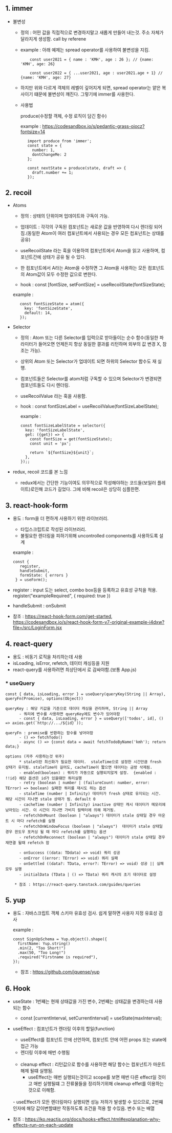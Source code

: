 ## 1. immer

* 불변성

    - 정의 : 어떤 값을 직접적으로 변경하지말고 새롭게 만들어 내는것. 주소 자체가 달라지게 생성함. call by referene
        
    - example : 아래 예제는 spread operator를 사용하여 불변성을 지킴.
        
              const user2021 = { name : 'KMH', age : 26 }; // {name: 'KMH', age: 26}
            
              const user2022 = { ...user2021, age : user2021.age + 1} // {name: 'KMH', age: 27}

    - 하지만 위와 다르게 객체의 레벨이 깊어지게 되면, spread operator는 얕은 복사이기 떄문에 불변성이 꺠진다. 그렇기에 immer를 사용한다.

     * 사용법 
     
          produce(수정할 객체, 수정 로직이 담긴 함수)
       
          example : https://codesandbox.io/s/pedantic-grass-ojocz?fontsize=14
          
              import produce from 'immer';
              const state = {
                number: 1,
                dontChangeMe: 2
              };

              const nextState = produce(state, draft => {
                draft.number += 1;
              });
    

## 2. recoil

   * Atoms
     
       - 정의 : 상태의 단위이며 업데이트와 구독이 가능.
         
       - 업데이트 : 각각의 구독된 컴포넌트는 새로운 값을 반영하여 다시 렌더링 되어짐.(동일한 Atom이 여러 컴포넌트에서 사용되는 경우 모든 컴포넌트는 상태를 공유)
             
       -  useRecoilState 라는 훅을 이용하여 컴포넌트에서 Atom을 읽고 사용하며, 컴포넌트간에 상태가 공유 될 수 있다.
             
       -  한 컴포넌트에서 A라는 Atom을 수정하면 그 Atom을 사용하는 모든 컴포넌트의 Atom값이 모두 수정한 값으로 변한다.
             
       - hook : const [fontSize, setFontSize] = useRecoilState(fontSizeState);
           
       example :    
       
            const fontSizeState = atom({
              key: 'fontSizeState',
              default: 14,
            });

   * Selector
     
       - 정의 : Atom 또는 다른 Selector를 입력으로 받아들이는 순수 함수(동일한 파라미터가 들어오면 언제든지 항상 동일한 결과를 리턴하며 외부의 값 변경 X, 참조는 가능).
       
       - 상위의 Atom 또는 Selector가 업데이트 되면 하위의 Selector 함수도 재 실행.
             
       - 컴포넌트들은 Selector를 atom처럼 구독할 수 있으며 Selector가 변경되면 컴포넌트들도 다시 렌더링.
             
       - useRecoilValue 라는 훅을 사용함.
             
       - hook : const fontSizeLabel = useRecoilValue(fontSizeLabelState);
            
         example : 
         
             const fontSizeLabelState = selector({
               key: 'fontSizeLabelState',
               get: ({get}) => {
                 const fontSize = get(fontSizeState);
                 const unit = 'px';
             
                 return `${fontSize}${unit}`;
               },
             });;

   * redux, recoil 코드를 본 느낌
      - redux에서는 간단한 기능이여도 의무적으로 작성해야하는 코드들(보일러 플레이트)로인해 코드가 길었다. 그에 비해 recoil은 상당히 심플한편.

## 3. react-hook-form

  - 용도 : form을 더 편하게 사용하기 위한 라이브러리.
       - 타입스크립트로 작성된 라이브러리.
       - 불필요한 렌더링을 피하기위해 uncontrolled components를 사용하도록 설계
       
    example : 
    
        const {
           register,
           handleSubmit,
           formState: { errors }
         } = useForm();         
  - register : input 도는  select, combo box등을 등록하고 유효성 규칙을 적용. register("exampleRequired", { required: true })
  - handleSubmit : onSubmit
    
  - 참조 : https://react-hook-form.com/get-started, https://codesandbox.io/s/react-hook-form-v7-original-example-i4dxw?file=/src/LoginForm.jsx


## 4. react-query

  - 용도 : 비동기 로직을 처리하는데 사용
  - isLoading, isError, refetch, 데이터 캐싱등을 지원
  - react-query를 사용하려면 최상단에서 <QueryClientProvider client={queryClient}>로 감싸야함.(보통 App.js)
 
  ### * useQuery
    
    const { data, isLoading, error } = useQuery(queryKey(String || Array), queryFn(Promise), options(Object))

    queryKey : 해당 키값을 기준으로 데이터 캐싱을 관리하며, String || Array 
          - 쿼리에 변수를 사용하면 queryKey에도 변수가 있어야함
          - const { data, isLoading, error } = useQuery(['todos', id], () => axios.get(`http://.../${id}`));

    queryFn : promise를 반환하는 함수를 넣어야함
          - () => fetchTodo()
          - async () => {const data = await fetchTodoByName('kmh'); return data;}
  
    options (자주 사용하는것 위주)
          * stale이란 최신화가 필요한 데이터.  staleTime으로 설정한 시간만큼 fresh 상태가 유지됨. staleTime이 길어도, cacheTime이 짧으면 데이터는 금방 삭제됨.
          - enabled(boolean) : 쿼리가 자동으로 실행되지않게 설정.  {enabled : !!id} 해당 옵션은 id가 있을떄만 쿼리실행
          - retry (boolean | number | (failureCount: number, error: TError) => boolean) 실패한 쿼리를 재시도 하는 옵션
          - staleTime (number | Infinity) 데이터가 fresh 상태로 유지되는 시간.  해당 시간이 지나면 stale 상태가 됨. default 0
          - cacheTime (number | Infinity) inactive 상태인 캐시 데이터가 메모리에 남아있는 시간. 이 시간이 지나면 가비지 컬렉터에 의해 제거됨.
          - refetchOnMount (boolean | "always") 데이터가 stale 상태일 경우 마운트 시 마다 refetch를 실행
          - refetchOnWindowFocus (boolean | "always")  데이터가 stale 상태일 경우 윈도우 포커싱 될 때 마다 refetch를 실행하는 옵션
          - refetchOnReconnect (boolean | "always") 데이터가 stale 상태일 경우  재연결 될때 refetch 함

          - onSuccess ((data: TDdata) => void) 쿼리 성공
          - onError ((error: TError) => void) 쿼리 실패
          - onSettled ((data?: TData, error?: TError) => void) 성공 || 실패 모두 실행
          - initialData (TData | () => TData) 쿼리 캐시의 초기 데이터로 설정
         
        * 참조 : https://react-query.tanstack.com/guides/queries

## 5. yup
    
  - 용도 : 자바스크립트 객체 스키마 유효성 검사. 쉽게 말하면 사용자 지정 유효성 검사
    
    example : 
    
        const SignUpSchema = Yup.object().shape({
          firstName: Yup.string()
          .min(2, "Too Short!")
          .max(50, "Too Long!")
          .required("Firstname is required"),
        });
    - 참조 : https://github.com/jquense/yup

## 6. Hook
    
  - useState :  1번쨰는 현재 상태값을 가진 변수, 2번쨰는 상태값을 변경하는데 사용되는 함수
      - const [currentInterval, setCurrentInterval] =  useState(maxInterval);
  - useEffect : 컴포넌트가 렌더링 이후의 할일(function)
      - useEffect를 컴포넌트 안에 선언하여, 컴포넌트 안에 어떤 props 또는 state에 접근 가능
      - 렌더링 이후에 매번 수행됨
    
    <br/>
    
      - cleanup effect : 리턴값으로 함수를 사용하면 해당 함수는 컴포넌트가 마운트 해제 될떄 실행됨.
           - useEffect는 매번 실행되는것이고 scope를 보면 매번 다른 effect일 것이고 매번 실행될떄 그 잔류물들을 정리하기위해 cleanup effet를 이용하는것으로 이해함.
    
    <br/>
      - useEffect가 모든 렌더링마다 실행되면 성능 저하가 발생할 수 있으므로, 2번쨰 인자에 해당 값이변할떄만 작동하도록 조건을 적용 할 수있음. 변수 또는 배열
    
  - 참조 : https://ko.reactjs.org/docs/hooks-effect.html#explanation-why-effects-run-on-each-update
